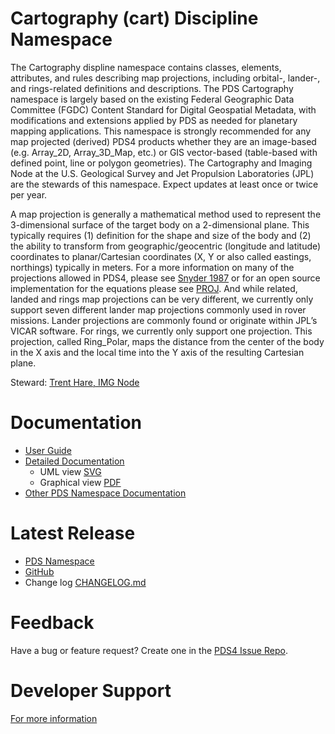 # Cartography (cart) Discipline Namespace

The Cartography displine namespace contains classes, elements, attributes, and rules describing map projections, including orbital-, lander-, and rings-related definitions and descriptions. The PDS Cartography namespace is largely based on the existing Federal Geographic Data Committee (FGDC) Content Standard for Digital Geospatial Metadata, with modifications and extensions applied by PDS as needed for planetary mapping applications. This namespace is strongly recommended for any map projected (derived) PDS4 products whether they are an image-based (e.g. Array_2D, Array_3D_Map, etc.) or GIS vector-based (table-based with defined point, line or polygon geometries). The Cartography and Imaging Node at the U.S. Geological Survey and Jet Propulsion Laboratories (JPL) are the stewards of this namespace. Expect updates at least once or twice per year.

A map projection is generally a mathematical method used to represent the 3-dimensional surface of the target body on a 2-dimensional plane. This typically requires (1) definition for the shape and size of the body and (2) the ability to transform from geographic/geocentric (longitude and latitude) coordinates to planar/Cartesian coordinates (X, Y or also called eastings, northings) typically in meters. For a more information on many of the projections allowed in PDS4, please see [Snyder 1987](https://doi.org/10.3133/pp1395) or for an open source implementation for the equations please see [PROJ](https://proj.org/). And while related, landed and rings map projections can be very different, we currently only support seven different lander map projections commonly used in rover missions. Lander projections are commonly found or originate within JPL’s VICAR software. For rings, we currently only support one projection. This projection, called Ring_Polar, maps the distance from the center of the body in the X axis and the local time into the Y axis of the resulting Cartesian plane.

Steward: [Trent Hare, IMG Node](@thareUSGS)

# Documentation

* [User Guide](docs/PDS4_CART_Users-Guide.md)
* [Detailed Documentation](docs)
  - UML view [SVG](docs/PDS4_CART_IngestLDD.svg)
  - Graphical view [PDF](docs/PDS4_CART_IngestLDD.pdf)
* [Other PDS Namespace Documentation](https://pds-data-dictionaries.github.io/)

 
# Latest Release

* [PDS Namespace](https://pds.nasa.gov/datastandards/dictionaries/#disp)
* [GitHub](../../../releases/latest)
* Change log [CHANGELOG.md](CHANGELOG.md)

# Feedback

Have a bug or feature request? Create one in the [PDS4 Issue Repo](https://github.com/pds-data-dictionaries/PDS4-LDD-Issue-Repo/issues/new/choose).


# Developer Support

[For more information](src/README.md)
